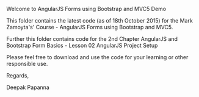 Welcome to AngularJS Forms using Bootstrap and MVC5 Demo

This folder contains the latest code (as of 18th October 2015) for the Mark Zamoyta's' Course - AngularJS Forms using Bootstrap and MVC5.

Further this folder contains code for the 2nd Chapter AngularJS and Bootstrap Form Basics - Lesson 02 AngularJS Project Setup 

Please feel free to download and use the code for your learning or other responsible use.


Regards, 

Deepak Papanna
